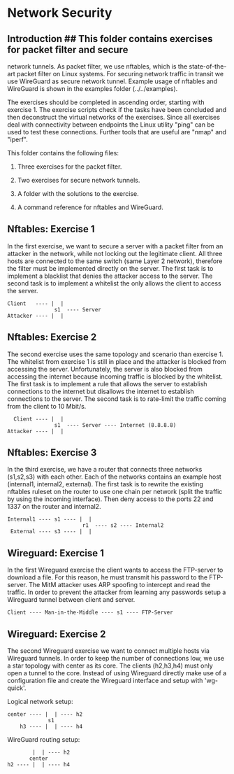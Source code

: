 # Network Security #

## Introduction ## This folder contains exercises for packet filter and secure
network tunnels. As packet filter, we use nftables, which is the state-of-the-art
packet filter on Linux systems. For securing network traffic in transit we use
WireGuard as secure network tunnel. Example usage of nftables and WireGuard is
shown in the examples folder (../../examples).

The exercises should be completed in ascending order, starting with exercise 1.
The exercise scripts check if the tasks have been concluded and then deconstruct
the virtual networks of the exercises. Since all exercises deal with
connectivity between endpoints the Linux utility "ping" can be used to test
these connections. Further tools that are useful are "nmap" and "iperf".


This folder contains the following files:

1. Three exercises for the packet filter.

2. Two exercises for secure network tunnels.

3. A folder with the solutions to the exercise.

4. A command reference for nftables and WireGuard.


## Nftables: Exercise 1 ##

In the first exercise, we want to secure a server with a packet filter from an
attacker in the network, while not locking out the legitimate client. All three
hosts are connected to the same switch (same Layer 2 network), therefore the
filter must be implemented directly on the server. The first task is to
implement a blacklist that denies the attacker access to the server. The second
task is to implement a whitelist the only allows the client to access the
server.


```text
Client   ---- |  |
               s1  ---- Server
Attacker ---- |  |
```


## Nftables: Exercise 2 ##

The second exercise uses the same topology and scenario than exercise 1. The
whitelist from exercise 1 is still in place and the attacker is blocked from
accessing the server. Unfortunately, the server is also blocked from accessing
the internet because incoming traffic is blocked by the whitelist. The first
task is to implement a rule that allows the server to establish connections to
the internet but disallows the internet to establish connections to the server.
The second task is to rate-limit the traffic coming from the client to 10
Mbit/s.


```text
  Client ---- |  |
               s1  ---- Server ---- Internet (8.8.8.8)
Attacker ---- |  | 
```

## Nftables: Exercise 3 ##

In the third exercise, we have a router that connects three networks (s1,s2,s3)
with each other. Each of the networks contains an example host (internal1,
internal2, external). The first task is to rewrite the existing nftables ruleset
on the router to use one chain per network (split the traffic by using the
incoming interface). Then deny access to the ports 22 and 1337 on the router and
internal2.


```text
Internal1 ---- s1 ---- |  |
                        r1  ---- s2 ---- Internal2
 External ---- s3 ---- |  |
```

## Wireguard: Exercise 1 ##

In the first Wireguard exercise the client wants to access the FTP-server to
download a file. For this reason, he must transmit his password to the FTP-
server. The MitM attacker uses ARP spoofing to intercept and read the traffic.
In order to prevent the attacker from learning any passwords setup a Wireguard
tunnel between client and server.

```text
Client ---- Man-in-the-Middle ---- s1 ---- FTP-Server
```


## Wireguard: Exercise 2 ##

The second Wireguard exercise we want to connect multiple hosts via Wireguard
tunnels. In order to keep the number of connections low, we use a star topology
with center as its core. The clients (h2,h3,h4) must only open a tunnel to the
core. Instead of using Wireguard directly make use of a configuration file and
create the Wireguard interface and setup with 'wg-quick'.

Logical network setup:

```text
center ---- |  | ---- h2
             s1
    h3 ---- |  | ---- h4
```

WireGuard routing setup:

```text                  
        |  | ---- h2
       center
h2 ---- |  | ---- h4
```

